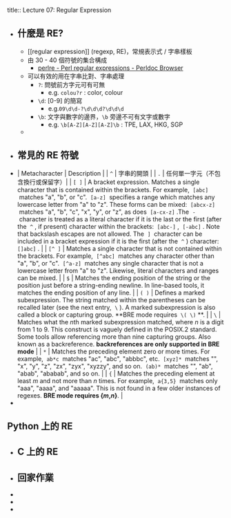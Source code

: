 title:: Lecture 07: Regular Expression

- ## 什麼是 RE?
	- [[regular expression]] (regexp, RE)，常規表示式 / 字串樣板
	- 由 30 - 40 個符號的集合構成
		- [perlre - Perl regular expressions - Perldoc Browser](https://perldoc.perl.org/perlre)
	- 可以有效的用在字串比對、字串處理
		- `?`: 問號前方字元可有可無
			- e.g. `colou?r` : color, colour
		- `\d`: [0-9] 的簡寫
			- e.g.`09\d\d-?\d\d\d?\d\d\d`
		- `\b`: 文字與數字的邊界，`\b` 旁邊不可有文字或數字
			- e.g. `\b[A-Z][A-Z][A-Z]\b` : TPE, LAX, HKG, SGP
	-
- ## 常見的 RE 符號
- | Metacharacter | Description |
  |  `^`  | 字串的開頭 |
  |  `.`  | 任何單一字元（不包含換行或保留字）|
  |  `[ ]`  | A bracket expression. Matches a single character that is contained within the brackets. For example,  `[abc]`  matches "a", "b", or "c".  `[a-z]`  specifies a range which matches any lowercase letter from "a" to "z". These forms can be mixed:  `[abcx-z]`  matches "a", "b", "c", "x", "y", or "z", as does  `[a-cx-z]` .The  `-`  character is treated as a literal character if it is the last or the first (after the  `^` , if present) character within the brackets:  `[abc-]` ,  `[-abc]` . Note that backslash escapes are not allowed. The  `]`  character can be included in a bracket expression if it is the first (after the  `^` ) character:  `[]abc]` . |
  |  `[^ ]`  | Matches a single character that is not contained within the brackets. For example,  `[^abc]`  matches any character other than "a", "b", or "c".  `[^a-z]`  matches any single character that is not a lowercase letter from "a" to "z". Likewise, literal characters and ranges can be mixed. |
  |  `$`  | Matches the ending position of the string or the position just before a string-ending newline. In line-based tools, it matches the ending position of any line. |
  |  `( )`  | Defines a marked subexpression. The string matched within the parentheses can be recalled later (see the next entry,  `\` ). A marked subexpression is also called a block or capturing group. **BRE mode requires  `\( \)` **. |
  |  `\`  | Matches what the *n*th marked subexpression matched, where *n* is a digit from 1 to 9. This construct is vaguely defined in the POSIX.2 standard. Some tools allow referencing more than nine capturing groups. Also known as a backreference. **backreferences are only supported in BRE mode** |
  |  `*`  | Matches the preceding element zero or more times. For example,  `ab*c`  matches "ac", "abc", "abbbc", etc.  `[xyz]*`  matches "", "x", "y", "z", "zx", "zyx", "xyzzy", and so on.  `(ab)*`  matches "", "ab", "abab", "ababab", and so on. |
  |  `{`  | Matches the preceding element at least *m* and not more than *n* times. For example,  `a{3,5}`  matches only "aaa", "aaaa", and "aaaaa". This is not found in a few older instances of regexes. **BRE mode requires \{*m*,*n*\}**. |
-
## Python 上的 RE
- ## C 上的 RE
- ## 回家作業
-
-
-